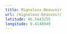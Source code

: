```yaml
---
title: Mignaloux-Beauvoir
url: /mignaloux-beauvoir/
latitude: 46.5443255
longitude: 0.4148949
---
```

